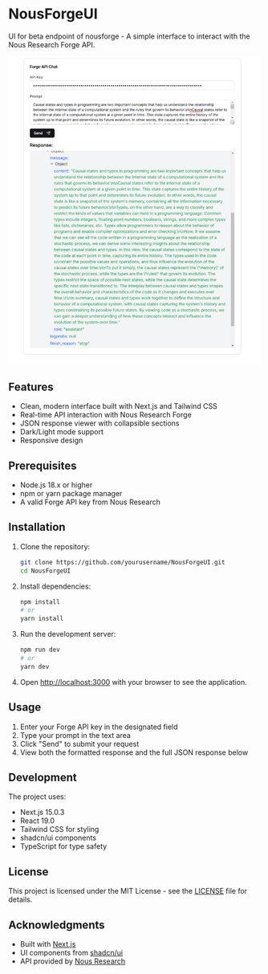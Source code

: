 # NousForgeUI

UI for beta endpoint of nousforge - A simple interface to interact with the Nous Research Forge API.

![Example Interface](example.png)

## Features

- Clean, modern interface built with Next.js and Tailwind CSS
- Real-time API interaction with Nous Research Forge
- JSON response viewer with collapsible sections
- Dark/Light mode support
- Responsive design

## Prerequisites

- Node.js 18.x or higher
- npm or yarn package manager
- A valid Forge API key from Nous Research

## Installation

1. Clone the repository:
    ```bash
    git clone https://github.com/yourusername/NousForgeUI.git
    cd NousForgeUI
    ```

2. Install dependencies:
    ```bash
    npm install
    # or
    yarn install
    ```

3. Run the development server:
    ```bash
    npm run dev
    # or
    yarn dev
    ```

4. Open [http://localhost:3000](http://localhost:3000) with your browser to see the application.

## Usage

1. Enter your Forge API key in the designated field
2. Type your prompt in the text area
3. Click "Send" to submit your request
4. View both the formatted response and the full JSON response below



## Development

The project uses:
- Next.js 15.0.3
- React 19.0
- Tailwind CSS for styling
- shadcn/ui components
- TypeScript for type safety

## License

This project is licensed under the MIT License - see the [LICENSE](LICENSE) file for details.


## Acknowledgments

- Built with [Next.js](https://nextjs.org/)
- UI components from [shadcn/ui](https://ui.shadcn.com/)
- API provided by [Nous Research](https://nousresearch.com/)